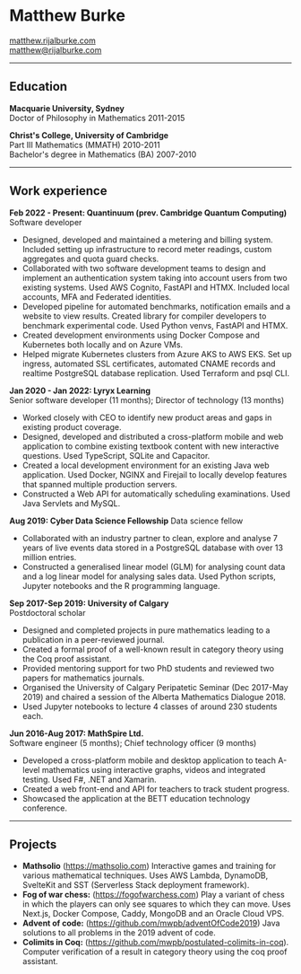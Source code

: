 # Matthew Burke

[matthew.rijalburke.com](https://matthew.rijalburke.com)  
[matthew@rijalburke.com](mailto:matthew@rijalburke.com)

---

## Education

**Macquarie University, Sydney**  
Doctor of Philosophy in Mathematics 2011-2015

**Christ's College, University of Cambridge**  
Part III Mathematics (MMATH) 2010-2011  
Bachelor's degree in Mathematics (BA) 2007-2010

---

## Work experience

**Feb 2022 - Present: Quantinuum (prev. Cambridge Quantum Computing)**  
Software developer

- Designed, developed and maintained a metering and billing system. Included setting up infrastructure to record meter readings, custom aggregates and quota guard checks.
- Collaborated with two software development teams to design and implement an authentication system taking into account users from two existing systems. Used AWS Cognito, FastAPI and HTMX. Included local accounts, MFA and Federated identities.
- Developed pipeline for automated benchmarks, notification emails and a website to view results. Created library for compiler developers to benchmark experimental code. Used Python venvs, FastAPI and HTMX.
- Created development environments using Docker Compose and Kubernetes both locally and on Azure VMs.
- Helped migrate Kubernetes clusters from Azure AKS to AWS EKS. Set up ingress, automated SSL certificates, automated CNAME records and realtime PostgreSQL database replication. Used Terraform and psql CLI.

**Jan 2020 - Jan 2022: Lyryx Learning**  
Senior software developer (11 months); Director of technology (13 months)

- Worked closely with CEO to identify new product areas and gaps in existing product coverage.
- Designed, developed and distributed a cross-platform mobile and web application to combine existing textbook content with new interactive questions. Used TypeScript, SQLite and Capacitor.
- Created a local development environment for an existing Java web application. Used Docker, NGINX and Firejail to locally develop features that spanned multiple production servers.
- Constructed a Web API for automatically scheduling examinations. Used Java Servlets and MySQL.

**Aug 2019: Cyber Data Science Fellowship**
Data science fellow

- Collaborated with an industry partner to clean, explore and analyse 7 years of live events data stored in a PostgreSQL database with over 13 million entries.
- Constructed a generalised linear model (GLM) for analysing count data and a log linear model for analysing sales data. Used Python scripts, Jupyter notebooks and the R programming language.

**Sep 2017-Sep 2019: University of Calgary**  
Postdoctoral scholar

- Designed and completed projects in pure mathematics leading to a publication in a peer-reviewed journal.
- Created a formal proof of a well-known result in category theory using the Coq proof assistant.
- Provided mentoring support for two PhD students and reviewed two papers for mathematics journals.
- Organised the University of Calgary Peripatetic Seminar (Dec 2017-May 2019) and chaired a session of the Alberta Mathematics Dialogue 2018.
- Used Jupyter notebooks to lecture 4 classes of around 230 students each.

**Jun 2016-Aug 2017: MathSpire Ltd.**  
Software engineer (5 months); Chief technology officer (9 months)

- Developed a cross-platform mobile and desktop application to teach A-level mathematics using interactive graphs, videos and integrated testing. Used F\#, .NET and Xamarin.
- Created a web front-end and API for teachers to track student progress.
- Showcased the application at the BETT education technology conference.

---

## Projects

- **Mathsolio** (<https://mathsolio.com>) Interactive games and training for various mathematical techniques. Uses AWS Lambda, DynamoDB, SvelteKit and SST (Serverless Stack deployment framework).
- **Fog of war chess:** (<https://fogofwarchess.com>) Play a variant of chess in which the players can only see squares to which they can move.
  Uses Next.js, Docker Compose, Caddy, MongoDB and an Oracle Cloud VPS.
- **Advent of code:** (<https://github.com/mwpb/adventOfCode2019>) Java solutions to all problems in the 2019 advent of code.
- **Colimits in Coq:** (<https://github.com/mwpb/postulated-colimits-in-coq>). Computer verification of a result in category theory using the coq proof assistant.
